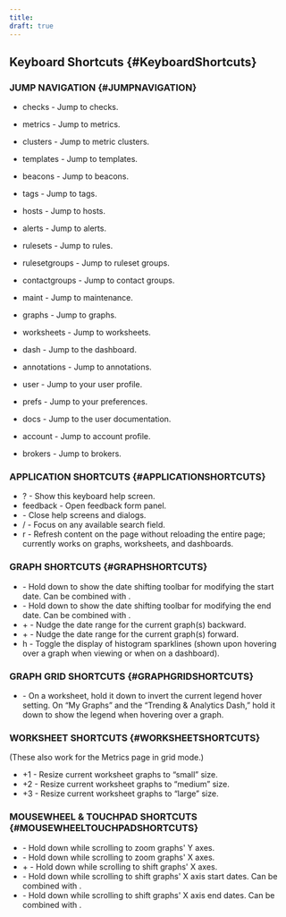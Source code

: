 ```yaml
---
title:
draft: true
---
```


## Keyboard Shortcuts {#KeyboardShortcuts}


### JUMP NAVIGATION {#JUMPNAVIGATION}
 * checks - Jump to checks.
 * metrics - Jump to metrics.
 * clusters - Jump to metric clusters.
 * templates - Jump to templates.
 * beacons - Jump to beacons.
 * tags - Jump to tags.

 * hosts - Jump to hosts.
 * alerts - Jump to alerts.
 * rulesets - Jump to rules.
 * rulesetgroups - Jump to ruleset groups.
 * contactgroups - Jump to contact groups.
 * maint - Jump to maintenance.

 * graphs - Jump to graphs.
 * worksheets - Jump to worksheets.
 * dash - Jump to the dashboard.
 * annotations - Jump to annotations.

 * user - Jump to your user profile.
 * prefs - Jump to your preferences.
 * docs - Jump to the user documentation.

 * account - Jump to account profile.
 * brokers - Jump to brokers.


### APPLICATION SHORTCUTS {#APPLICATIONSHORTCUTS}
 * ? - Show this keyboard help screen.
 * feedback - Open feedback form panel.
 * <esc> - Close help screens and dialogs.
 * / - Focus on any available search field.
 * r - Refresh content on the page without reloading the entire page; currently works on graphs, worksheets, and dashboards.


### GRAPH SHORTCUTS {#GRAPHSHORTCUTS}
 * <comma> - Hold down to show the date shifting toolbar for modifying the start date. Can be combined with <period>.
 * <period> - Hold down to show the date shifting toolbar for modifying the end date. Can be combined with <comma>.
 * <shift>+<left> - Nudge the date range for the current graph(s) backward.
 * <shift>+<right> - Nudge the date range for the current graph(s) forward.
 * h - Toggle the display of histogram sparklines (shown upon hovering over a graph when viewing or when on a dashboard).


### GRAPH GRID SHORTCUTS {#GRAPHGRIDSHORTCUTS}
 * <shift> - On a worksheet, hold it down to invert the current legend hover setting. On “My Graphs” and the “Trending & Analytics Dash,” hold it down to show the legend when hovering over a graph.


### WORKSHEET SHORTCUTS {#WORKSHEETSHORTCUTS}
(These also work for the Metrics page in grid mode.)
 * <alt>+1 - Resize current worksheet graphs to “small” size.
 * <alt>+2 - Resize current worksheet graphs to “medium” size.
 * <alt>+3 - Resize current worksheet graphs to “large” size.


### MOUSEWHEEL & TOUCHPAD SHORTCUTS {#MOUSEWHEELTOUCHPADSHORTCUTS}
 * <shift> - Hold down while scrolling to zoom graphs' Y axes.
 * <alt> - Hold down while scrolling to zoom graphs' X axes.
 * <ctrl>+<alt> - Hold down while scrolling to shift graphs' X axes.
 * <comma> - Hold down while scrolling to shift graphs' X axis start dates. Can be combined with <period>.
 * <period> - Hold down while scrolling to shift graphs' X axis end dates. Can be combined with <comma>.
